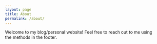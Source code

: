 ```yaml
---
layout: page
title: About
permalink: /about/
---
```


Welcome to my blog/personal website! Feel free to reach out to me using the methods in the footer.

<!-- <object data="{{ site.baseurl }}/static/resume.pdf" type="application/pdf" width="700px" height="700px">
    <embed src="{{ site.baseurl }}/static/resume.pdf">
        <p>This browser does not support PDFs. Please download the PDF to view it: <a href="{{ site.baseurl }}/static/resume.pdf">Download PDF</a>.</p>
    </embed>
</object> -->
